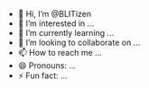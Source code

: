 - 👋 Hi, I’m @BLITizen
- 👀 I’m interested in ...
- 🌱 I’m currently learning ...
- 💞️ I’m looking to collaborate on ...
- 📫 How to reach me ...
- 😄 Pronouns: ...
- ⚡ Fun fact: ...

<!---
BLITizen/BLITizen is a ✨ special ✨ repository because its `README.md` (this file) appears on your GitHub profile.
You can click the Preview link to take a look at your changes.
--->
